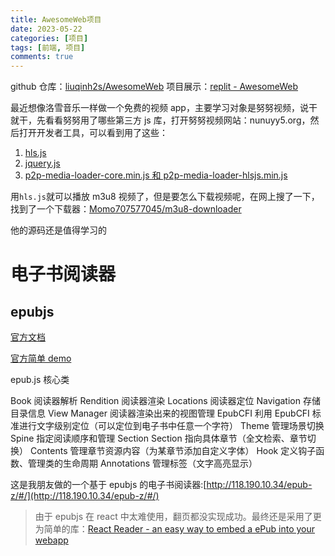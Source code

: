 ```yaml
---
title: AwesomeWeb项目
date: 2023-05-22
categories: [项目]
tags: [前端, 项目]
comments: true
---
```


github 仓库：[liuqinh2s/AwesomeWeb](https://github.com/liuqinh2s/AwesomeWeb)
项目展示：[replit - AwesomeWeb](https://replit.com/@liuqinh2s/AwesomeWeb?v=1)

最近想像洛雪音乐一样做一个免费的视频 app，主要学习对象是努努视频，说干就干，先看看努努用了哪些第三方 js 库，打开努努视频网站：nunuyy5.org，然后打开开发者工具，可以看到用了这些：

1. [hls.js](https://github.com/video-dev/hls.js/)
2. [jquery.js](https://jquery.com/)
3. [p2p-media-loader-core.min.js 和 p2p-media-loader-hlsjs.min.js](https://github.com/Novage/p2p-media-loader/tree/master)

<!-- more -->

用`hls.js`就可以播放 m3u8 视频了，但是要怎么下载视频呢，在网上搜了一下，找到了一个下载器：[Momo707577045/m3u8-downloader](https://github.com/Momo707577045/m3u8-downloader/blob/master/index.html)

他的源码还是值得学习的

# 电子书阅读器

## epubjs

[官方文档](http://epubjs.org/documentation/0.3/)

[官方简单 demo](http://futurepress.github.io/epub.js/examples/spreads.html)

epub.js 核心类

Book 阅读器解析
Rendition 阅读器渲染
Locations 阅读器定位
Navigation 存储目录信息
View Manager 阅读器渲染出来的视图管理
EpubCFI 利用 EpubCFI 标准进行文字级别定位（可以定位到电子书中任意一个字符）
Theme 管理场景切换
Spine 指定阅读顺序和管理 Section
Section 指向具体章节（全文检索、章节切换）
Contents 管理章节资源内容（为某章节添加自定义字体）
Hook 定义钩子函数、管理类的生命周期
Annotations 管理标签（文字高亮显示）

这是我朋友做的一个基于 epubjs 的电子书阅读器:[http://118.190.10.34/epub-z/#/](http://118.190.10.34/epub-z/#/)

> 由于 epubjs 在 react 中太难使用，翻页都没实现成功。最终还是采用了更为简单的库：[React Reader - an easy way to embed a ePub into your webapp](https://github.com/gerhardsletten/react-reader)
